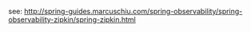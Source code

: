 see: http://spring-guides.marcuschiu.com/spring-observability/spring-observability-zipkin/spring-zipkin.html